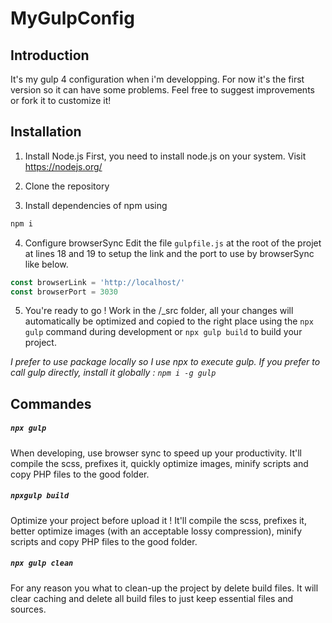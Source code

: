# MyGulpConfig

## Introduction
It's my gulp 4 configuration when i'm developping.
For now it's the first version so it can have some problems.
Feel free to suggest improvements or fork it to customize it!

## Installation

1. Install Node.js
First, you need to install node.js on your system.
Visit https://nodejs.org/

2. Clone the repository

3. Install dependencies of npm using
```bash
npm i
```

4. Configure browserSync
Edit the file `gulpfile.js` at the root of the projet at lines 18 and 19 to setup the link and the port to use by browserSync like below.

```javascript
const browserLink = 'http://localhost/'
const browserPort = 3030
```

5. You're ready to go !
Work in the /_src folder, all your changes will automatically be optimized and copied to the right place using the `npx gulp` command during development or `npx gulp build` to build your project.

_I prefer to use package locally so I use npx to execute gulp. If you prefer to call gulp directly, install it globally : `npm i -g gulp`_

## Commandes

##### `npx gulp`
When developing, use browser sync to speed up your productivity.
It'll compile the scss, prefixes it, quickly optimize images, minify scripts and copy PHP files to the good folder.


##### `npxgulp build`
Optimize your project before upload it !
It'll compile the scss, prefixes it, better optimize images (with an acceptable lossy compression), minify scripts and copy PHP files to the good folder.

##### `npx gulp clean`
For any reason you what to clean-up the project by delete build files.
It will clear caching and delete all build files to just keep essential files and sources.

